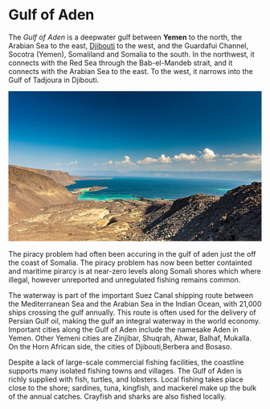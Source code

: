 # Gulf of Aden

The _Gulf of Aden_  is a deepwater gulf between **Yemen** to the north, the Arabian Sea to the east, [Djibouti](https://en.wikipedia.org/wiki/Djibouti) to the west, and the Guardafui Channel, Socotra (Yemen), Somaliland and Somalia to the south. In the northwest, it connects with the Red Sea through the Bab-el-Mandeb strait, and it connects with the Arabian Sea to the east. To the west, it narrows into the Gulf of Tadjoura in Djibouti.


![Gulf_of_Aden](https://github.com/KenSunny/KenTWT/blob/main/Guld%20of%20Aden.jpg)

The piracy problem had often been accuring in the gulf of aden just the off the coast of Somalia. The piracy problem has now been better containted and maritime pirarcy is at near-zero levels along Somali shores which where illegal, however unreported and unregulated fishing remains common.

The waterway is part of the important Suez Canal shipping route between the Mediterranean Sea and the Arabian Sea in the Indian Ocean, with 21,000 ships crossing the gulf annually. This route is often used for the delivery of Persian Gulf oil, making the gulf an integral waterway in the world economy. Important cities along the Gulf of Aden include the namesake Aden in Yemen. Other Yemeni cities are Zinjibar, Shuqrah, Ahwar, Balhaf, Mukalla. On the Horn African side, the cities of Djibouti,Berbera and Bosaso.

Despite a lack of large-scale commercial fishing facilities, the coastline supports many isolated fishing towns and villages. The Gulf of Aden is richly supplied with fish, turtles, and lobsters. Local fishing takes place close to the shore; sardines, tuna, kingfish, and mackerel make up the bulk of the annual catches. Crayfish and sharks are also fished locally.
